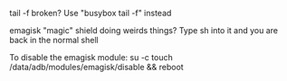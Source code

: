 tail -f broken? Use "busybox tail -f" instead

emagisk "magic" shield doing weirds things? Type sh into it and you are back in the normal shell

To disable the emagisk module: su -c touch /data/adb/modules/emagisk/disable && reboot
